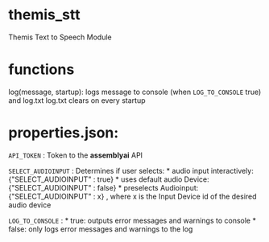 # themis_stt
Themis Text to Speech Module

# functions
log(message, startup):
        logs message to console (when `LOG_TO_CONSOLE` true) and log.txt
        log.txt clears on every startup
        
# properties.json:
`API_TOKEN`             :   Token to the **assemblyai**  API

`SELECT_AUDIOINPUT`     :   Determines if user selects:
                            * audio input interactively:    {"SELECT_AUDIOINPUT" : true}
                            * uses default audio Device:    {"SELECT_AUDIOINPUT" : false}
                            * preselects Audioinput:        {"SELECT_AUDIOINPUT" : x}   , where x is the Input Device id of the desired audio device

`LOG_TO_CONSOLE`        :   * true:     outputs error messages and warnings to console
                            * false:    only logs error messages and warnings to the log

